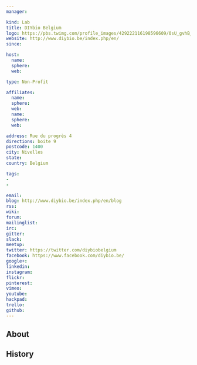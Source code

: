 ```yaml
---
manager:

kind: Lab
title: DIYbio Belgium
logo: https://pbs.twimg.com/profile_images/429222116198596609/0sU_gvhB_400x400.jpeg
website: http://www.diybio.be/index.php/en/
since:

host:
  name: 
  sphere:
  web:

type: Non-Profit

affiliates:
  name:
  sphere:
  web:
  name:
  sphere:
  web:

address: Rue du progrès 4
directions: boite 9
postcode: 1400
city: Nivelles
state:
country: Belgium

tags:
-
-

email:
blog: http://www.diybio.be/index.php/en/blog
rss:
wiki:
forum:
mailinglist:
irc:
gitter:
slack:
meetup:
twitter: https://twitter.com/diybiobelgium
facebook: https://www.facebook.com/diybio.be/
google+:
linkedin:
instagram:
flickr:
pinterest:
vimeo:
youtube:
hackpad:
trello:
github:
---
```


## About

## History
